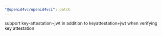```yaml
---
"@openid4vc/openid4vci": patch
---
```


support key-attestation+jwt in addition to keyattestation+jwt when verifying key attestation

